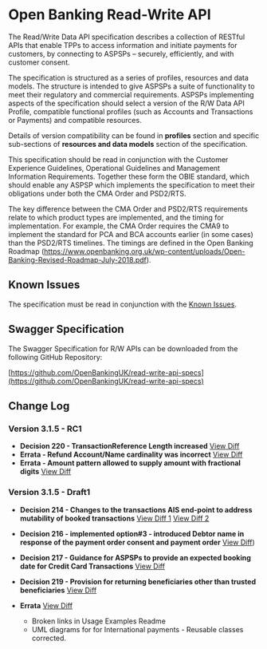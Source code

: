 # Open Banking Read-Write API

The Read/Write Data API specification describes a collection of RESTful APIs that enable TPPs to access information and initiate payments for customers, by connecting to ASPSPs – securely, efficiently, and with customer consent.

The specification is structured as a series of profiles, resources and data models. The structure is intended to give ASPSPs a suite of functionality to meet their regulatory and commercial requirements. ASPSPs implementing aspects of the specification should select a version of the R/W Data API Profile, compatible functional profiles (such as Accounts and Transactions or Payments) and compatible resources.

Details of version compatibility can be found in **profiles** section and specific sub-sections of **resources and data models** section of the specification.

This specification should be read in conjunction with the Customer Experience Guidelines, Operational Guidelines and Management Information Requirements. Together these form the OBIE standard, which should enable any ASPSP which implements the specification to meet their obligations under both the CMA Order and PSD2/RTS.

The key difference between the CMA Order and PSD2/RTS requirements relate to which product types are implemented, and the timing for implementation. For example, the CMA Order requires the CMA9 to implement the standard for PCA and BCA accounts earlier (in some cases) than the PSD2/RTS timelines. The timings are defined in the Open Banking Roadmap (https://www.openbanking.org.uk/wp-content/uploads/Open-Banking-Revised-Roadmap-July-2018.pdf).

## Known Issues

The specification must be read in conjunction with the [Known Issues](https://openbanking.atlassian.net/wiki/spaces/DZ/pages/47546479/Known+Specification+Issues).

## Swagger Specification

The Swagger Specification for R/W APIs can be downloaded from the following GitHub Repository:

[https://github.com/OpenBankingUK/read-write-api-specs](https://github.com/OpenBankingUK/read-write-api-specs)

## Change Log

### Version 3.1.5 - RC1

- __Decision 220 - TransactionReference Length increased__ [View Diff](https://github.com/OpenBankingUK/read-write-api-docs-pub/commit/ad5e5c8c599b2f6611d45e1c956240f811a92fa6)
- __Errata - Refund Account/Name cardinality was incorrect__ [View Diff](https://github.com/OpenBankingUK/read-write-api-docs-pub/commit/788eb1f5261177a49e8afaee7f9e52a19c5bda52)
- __Errata - Amount pattern allowed to supply amount with fractional digits__ [View Diff](https://github.com/OpenBankingUK/read-write-api-docs-pub/commit/cfdba4047b9cbea9982051e9b821fc48adb916eb)

### Version 3.1.5 - Draft1

- __Decision 214 - Changes to the transactions AIS end-point to address mutability of booked transactions__ 
[View Diff 1](https://github.com/OpenBankingUK/read-write-api-docs-pub/commit/af8a0c56dab25b6bf2c35ee7ee11e9a6ca47e2a8) 
[View Diff 2](https://github.com/OpenBankingUK/read-write-api-docs-pub/commit/b984c28655b3a7646ba8995312b64bd4ffeba236)

- __Decision 216 - implemented option#3 - introduced Debtor name in response of the payment order consent and payment order__ [View Diff](https://github.com/OpenBankingUK/read-write-api-docs-pub/commit/10a6a5d608f1abc970527cb38426336995f00436))

- __Decision 217 - Guidance for ASPSPs to provide an expected booking date for Credit Card Transactions__ [View Diff](https://github.com/OpenBankingUK/read-write-api-docs-pub/commit/e763fe34669c5968708504e7c9d3a9299ec1f27e)

- __Decision 219 - Provision for returning beneficiaries other than trusted beneficiaries__ [View Diff](https://github.com/OpenBankingUK/read-write-api-docs-pub/commit/26f3ec03e28a59d2823a7c8fe6180c8b44f2029e)

- __Errata__ [View Diff](https://github.com/OpenBankingUK/read-write-api-docs-pub/commit/e763fe34669c5968708504e7c9d3a9299ec1f27e)
  - Broken links in Usage Examples Readme
  - UML diagrams for for International payments - Reusable classes corrected.

